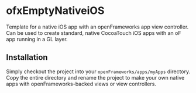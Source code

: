 ofxEmptyNativeiOS
=================

Template for a native iOS app with an openFrameworks app view controller. Can be used to create standard, native CocoaTouch iOS apps with an oF app running in a GL layer.

## Installation

Simply checkout the project into your `openFrameworks/apps/myApps` directory. Copy the entire directory and rename the
project to make your own native apps with openFrameworks-backed views or view controllers.

